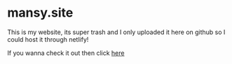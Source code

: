 # mansy.site
This is my website, its super trash and I only uploaded it here on github so I could host it through netlify!

If you wanna check it out then click [here](https://mansysite.netlify.app/)
